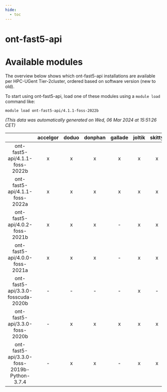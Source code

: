 ```yaml
---
hide:
  - toc
---
```


ont-fast5-api
=============

# Available modules


The overview below shows which ont-fast5-api installations are available per HPC-UGent Tier-2cluster, ordered based on software version (new to old).

To start using ont-fast5-api, load one of these modules using a `module load` command like:

```shell
module load ont-fast5-api/4.1.1-foss-2022b
```

*(This data was automatically generated on Wed, 06 Mar 2024 at 15:51:26 CET)*  

| |accelgor|doduo|donphan|gallade|joltik|skitty|
| :---: | :---: | :---: | :---: | :---: | :---: | :---: |
|ont-fast5-api/4.1.1-foss-2022b|x|x|x|x|x|x|
|ont-fast5-api/4.1.1-foss-2022a|x|x|x|x|x|x|
|ont-fast5-api/4.0.2-foss-2021b|x|x|x|-|x|x|
|ont-fast5-api/4.0.0-foss-2021a|x|x|x|-|x|x|
|ont-fast5-api/3.3.0-fosscuda-2020b|-|-|-|-|x|-|
|ont-fast5-api/3.3.0-foss-2020b|-|x|x|x|x|x|
|ont-fast5-api/3.3.0-foss-2019b-Python-3.7.4|-|x|x|-|x|x|

